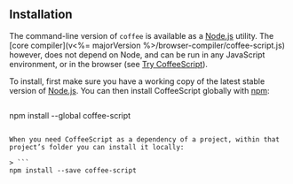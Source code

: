 ## Installation

The command-line version of `coffee` is available as a [Node.js](http://nodejs.org/) utility. The [core compiler](v<%= majorVersion %>/browser-compiler/coffee-script.js) however, does not depend on Node, and can be run in any JavaScript environment, or in the browser (see [Try CoffeeScript](#try)).

To install, first make sure you have a working copy of the latest stable version of [Node.js](http://nodejs.org/). You can then install CoffeeScript globally with [npm](http://npmjs.org):

> ```
npm install --global coffee-script
```

When you need CoffeeScript as a dependency of a project, within that project’s folder you can install it locally:

> ```
npm install --save coffee-script
```
